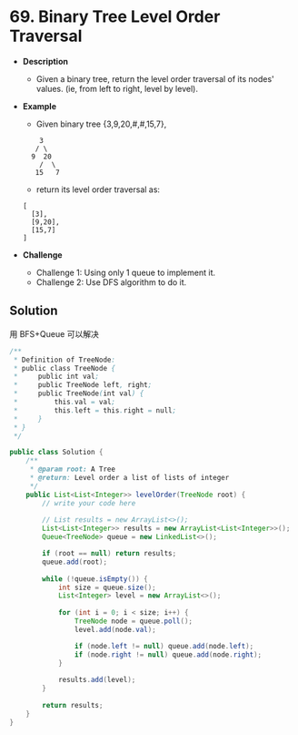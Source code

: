 # 69. Binary Tree Level Order Traversal

- **Description**
    - Given a binary tree, return the level order traversal of its nodes' values. (ie, from left to right, level by level).
- **Example**
    - Given binary tree {3,9,20,#,#,15,7},

    ```
        3
       / \
      9  20
        /  \
       15   7
    ```

    - return its level order traversal as:

    ```
    [
      [3],
      [9,20],
      [15,7]
    ]
    ```

- **Challenge**
    - Challenge 1: Using only 1 queue to implement it.
    - Challenge 2: Use DFS algorithm to do it.

    
    
## Solution

用 BFS+Queue 可以解决


```java
/**
 * Definition of TreeNode:
 * public class TreeNode {
 *     public int val;
 *     public TreeNode left, right;
 *     public TreeNode(int val) {
 *         this.val = val;
 *         this.left = this.right = null;
 *     }
 * }
 */

public class Solution {
    /**
     * @param root: A Tree
     * @return: Level order a list of lists of integer
     */
    public List<List<Integer>> levelOrder(TreeNode root) {
        // write your code here
        
        // List results = new ArrayList<>();
        List<List<Integer>> results = new ArrayList<List<Integer>>();
        Queue<TreeNode> queue = new LinkedList<>();

        if (root == null) return results;
        queue.add(root);
        
        while (!queue.isEmpty()) {
            int size = queue.size();
            List<Integer> level = new ArrayList<>();
            
            for (int i = 0; i < size; i++) {
                TreeNode node = queue.poll();
                level.add(node.val);

                if (node.left != null) queue.add(node.left);
                if (node.right != null) queue.add(node.right);
            }
            
            results.add(level);
        }
        
        return results;
    }
}
```